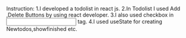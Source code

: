Instruction:
1.I developed a todolist in react js.
2.In Todolist I used Add ,Delete Buttons by using react developer.
3.I also used checkbox in <input> tag.
4.I used useState for creating Newtodos,showfinished etc.
